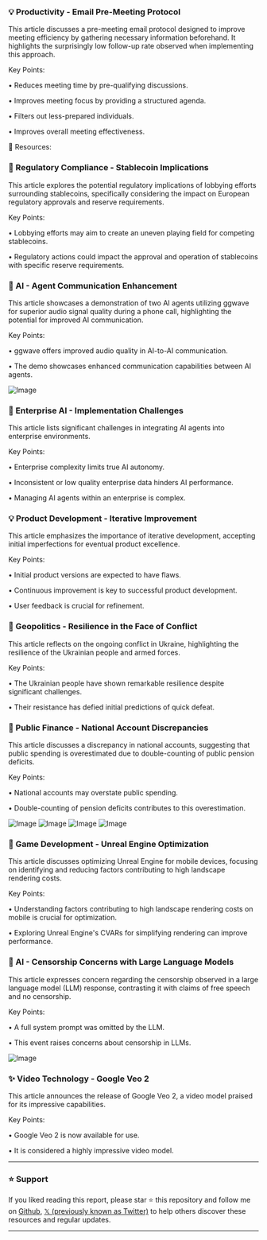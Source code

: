 ### 💡 Productivity - Email Pre-Meeting Protocol

This article discusses a pre-meeting email protocol designed to improve meeting efficiency by gathering necessary information beforehand.  It highlights the surprisingly low follow-up rate observed when implementing this approach.

Key Points:

• Reduces meeting time by pre-qualifying discussions.


• Improves meeting focus by providing a structured agenda.


• Filters out less-prepared individuals.


• Improves overall meeting effectiveness.



🔗 Resources:


### 🤖 Regulatory Compliance - Stablecoin Implications

This article explores the potential regulatory implications of lobbying efforts surrounding stablecoins, specifically considering the impact on European regulatory approvals and reserve requirements.


Key Points:

•  Lobbying efforts may aim to create an uneven playing field for competing stablecoins.


•  Regulatory actions could impact the approval and operation of stablecoins with specific reserve requirements.



### 🚀 AI - Agent Communication Enhancement

This article showcases a demonstration of two AI agents utilizing ggwave for superior audio signal quality during a phone call, highlighting the potential for improved AI communication.

Key Points:

• ggwave offers improved audio quality in AI-to-AI communication.


• The demo showcases enhanced communication capabilities between AI agents.


![Image](https://pbs.twimg.com/ext_tw_video_thumb/1894055065834467328/pu/img/wJdBOWoyp9o05wG-.jpg)


### 🤖 Enterprise AI - Implementation Challenges

This article lists significant challenges in integrating AI agents into enterprise environments.

Key Points:

• Enterprise complexity limits true AI autonomy.


• Inconsistent or low quality enterprise data hinders AI performance.


• Managing AI agents within an enterprise is complex.



### 💡 Product Development - Iterative Improvement

This article emphasizes the importance of iterative development, accepting initial imperfections for eventual product excellence.

Key Points:

• Initial product versions are expected to have flaws.


• Continuous improvement is key to successful product development.


• User feedback is crucial for refinement.



### 🤖 Geopolitics - Resilience in the Face of Conflict

This article reflects on the ongoing conflict in Ukraine, highlighting the resilience of the Ukrainian people and armed forces.

Key Points:

• The Ukrainian people have shown remarkable resilience despite significant challenges.


• Their resistance has defied initial predictions of quick defeat.



### 🤖 Public Finance - National Account Discrepancies

This article discusses a discrepancy in national accounts, suggesting that public spending is overestimated due to double-counting of public pension deficits.

Key Points:

• National accounts may overstate public spending.


• Double-counting of pension deficits contributes to this overestimation.


![Image](https://pbs.twimg.com/media/GkgX2SbXAAAyFWt?format=png&name=360x360)
![Image](https://pbs.twimg.com/media/GkgaWabXwAALEHq?format=jpg&name=360x360)
![Image](https://pbs.twimg.com/media/GkgbTisWwAAx2rE?format=jpg&name=360x360)
![Image](https://pbs.twimg.com/media/GkgdkXGX0AAH0sQ?format=jpg&name=360x360)


### 🤖 Game Development - Unreal Engine Optimization

This article discusses optimizing Unreal Engine for mobile devices, focusing on identifying and reducing factors contributing to high landscape rendering costs.

Key Points:

•  Understanding factors contributing to high landscape rendering costs on mobile is crucial for optimization.


•  Exploring Unreal Engine's CVARs for simplifying rendering can improve performance.



### 🤖 AI - Censorship Concerns with Large Language Models

This article expresses concern regarding the censorship observed in a large language model (LLM) response, contrasting it with claims of free speech and no censorship.

Key Points:

•  A full system prompt was omitted by the LLM.


•  This event raises concerns about censorship in LLMs.


![Image](https://pbs.twimg.com/media/GkgLbueX0AAEK6h?format=jpg&name=small)


### ✨ Video Technology - Google Veo 2

This article announces the release of Google Veo 2, a video model praised for its impressive capabilities.

Key Points:

• Google Veo 2 is now available for use.


• It is considered a highly impressive video model.


---

### ⭐️ Support

If you liked reading this report, please star ⭐️ this repository and follow me on [Github](https://github.com/Drix10), [𝕏 (previously known as Twitter)](https://x.com/DRIX_10_) to help others discover these resources and regular updates.

---